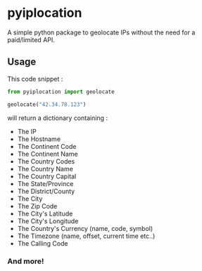 # pyiplocation

A simple python package to geolocate IPs without the need for a paid/limited API.<br>

## Usage

This code snippet :
```py
from pyiplocation import geolocate

geolocate("42.34.78.123")
```
will return a dictionary containing : <br>
- The IP
- The Hostname
- The Continent Code
- The Continent Name
- The Country Codes
- The Country Name
- The Country Capital
- The State/Province
- The District/County
- The City
- The Zip Code
- The City's Latitude
- The City's Longitude
- The Country's Currency (name, code, symbol)
- The Timezone (name, offset, current time etc..)
- The Calling Code

### And more!